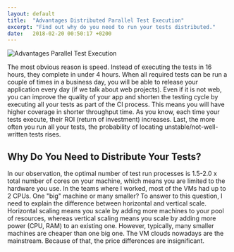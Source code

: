 ```yaml
---
layout: default
title:  "Advantages Distributed Parallel Test Execution"
excerpt: "Find out why do you need to run your tests distributed."
date:   2018-02-20 00:50:17 +0200
---
```

![Advantages Parallel Test Execution](https://i.imgur.com/L1fW4Lu.png)

The most obvious reason is speed. Instead of executing the tests in 16 hours, they complete in under 4 hours. When all required tests can be run a couple of times in a business day, you will be able to release your application every day (if we talk about web projects). Even if it is not web, you can improve the quality of your app and shorten the testing cycle by executing all your tests as part of the CI process. This means you will have higher coverage in shorter throughput time. As you know, each time your tests execute, their ROI (return of investment) increases. Last, the more often you run all your tests, the probability of locating unstable/not-well-written tests rises.
## Why Do You Need to Distribute Your Tests? ##

In our observation, the optimal number of test run processes is 1.5-2.0 x total number of cores on your machine, which means you are limited to the hardware you use. In the teams where I worked, most of the VMs had up to 2 CPUs. 
One "big" machine or many smaller? 
To answer to this question, I need to explain the difference between horizontal and vertical scale. Horizontal scaling means you scale by adding more machines to your pool of resources, whereas vertical scaling means you scale by adding more power (CPU, RAM) to an existing one. However, typically, many smaller machines are cheaper than one big one. The VM clouds nowadays are the mainstream. Because of that, the price differences are insignificant. 